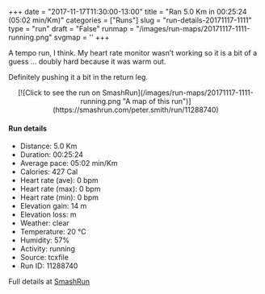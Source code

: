 +++
date = "2017-11-17T11:30:00-13:00"
title = "Ran 5.0 Km in 00:25:24 (05:02 min/Km)"
categories = ["Runs"]
slug = "run-details-20171117-1111"
type = "run"
draft = "False"
runmap = "/images/run-maps/20171117-1111-running.png"
svgmap = '<polyline points="1 57, 0 59, 1 61, 1 64, 2 65, 2 65, 3 65, 4 63, 6 62, 10 58, 13 55, 18 50, 19 49, 20 47, 21 47, 26 45, 29 43, 32 41, 33 40, 36 40, 39 41, 40 41, 40 42, 43 43, 46 44, 48 44, 49 43, 50 41, 51 40, 53 39, 55 36, 55 35, 56 35, 65 34, 70 35, 81 35, 85 36, 88 37, 92 39, 100 45, 93 39, 90 37, 86 36, 83 35, 80 35, 73 35, 67 34, 54 35, 54 35, 53 37, 53 38, 53 38, 50 42, 48 43, 46 43, 45 43, 37 40, 36 40, 33 40, 30 42, 28 42, 26 44, 26 45, 24 45, 20 46, 18 48, 16 51, 16 51, 13 54">'
+++

A tempo run, I think. My heart rate monitor wasn’t working so it is a bit of a guess ... doubly hard because it was warm out. 

Definitely pushing it a bit in the return leg. 

<!--more-->

<center>
[![Click to see the run on SmashRun](/images/run-maps/20171117-1111-running.png "A map of this run")](https://smashrun.com/peter.smith/run/11288740)
</center>

#### Run details

* Distance: 5.0 Km
* Duration: 00:25:24
* Average pace: 05:02 min/Km
* Calories: 427 Cal
* Heart rate (ave): 0 bpm
* Heart rate (max): 0 bpm
* Heart rate (min): 0 bpm
* Elevation gain: 14 m
* Elevation loss:  m
* Weather: clear
* Temperature: 20 &deg;C
* Humidity: 57%
* Activity: running
* Source: tcxfile
* Run ID: 11288740

Full details at [SmashRun](https://smashrun.com/peter.smith/run/11288740)